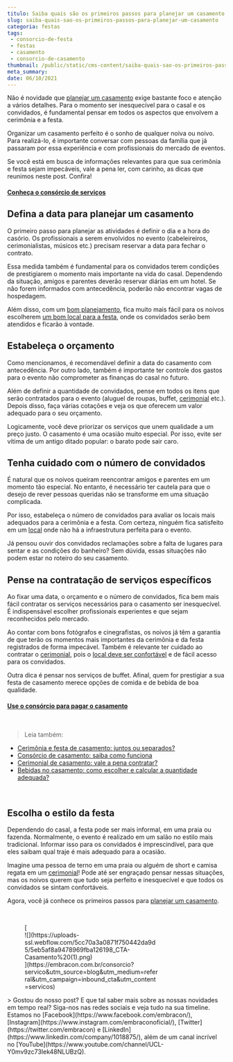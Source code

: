 ```yaml
---
titulo: Saiba quais são os primeiros passos para planejar um casamento
slug: saiba-quais-sao-os-primeiros-passos-para-planejar-um-casamento
categoria: festas
tags:
 - consorcio-de-festa
 - festas
 - casamento
 - consorcio-de-casamento
thumbnail: /public/static/cms-content/saiba-quais-sao-os-primeiros-passos-para-planejar-um-casamento.jpeg
meta_summary: 
date: 06/10/2021
---
```

Não é novidade que [planejar um casamento](https://www.embracon.com.br/blog/como-fazer-um-planejamento-financeiro-para-o-casamento) exige bastante foco e atenção a vários detalhes. Para o momento ser inesquecível para o casal e os convidados, é fundamental pensar em todos os aspectos que envolvem a cerimônia e a festa.

Organizar um casamento perfeito é o sonho de qualquer noiva ou noivo. Para realizá-lo, é importante conversar com pessoas da família que já passaram por essa experiência e com profissionais do mercado de eventos.

Se você está em busca de informações relevantes para que sua cerimônia e festa sejam impecáveis, vale a pena ler, com carinho, as dicas que reunimos neste post. Confira!

#### [‍**Conheça o consórcio de serviços**](https://www.embracon.com.br/consorcio-servicos)

Defina a data para planejar um casamento
----------------------------------------

O primeiro passo para planejar as atividades é definir o dia e a hora do casório. Os profissionais a serem envolvidos no evento (cabeleireiros, cerimonialistas, músicos etc.) precisam reservar a data para fechar o contrato.

Essa medida também é fundamental para os convidados terem condições de prestigiarem o momento mais importante na vida do casal. Dependendo da situação, amigos e parentes deverão reservar diárias em um hotel. Se não forem informados com antecedência, poderão não encontrar vagas de hospedagem.

Além disso, com um [bom planejamento](https://www.embracon.com.br/blog/como-fazer-um-planejamento-financeiro-para-o-casamento), fica muito mais fácil para os noivos escolherem [um bom local para a festa](https://www.embracon.com.br/blog/como-escolher-o-melhor-local-para-a-festa-de-casamento), onde os convidados serão bem atendidos e ficarão à vontade.

Estabeleça o orçamento
----------------------

Como mencionamos, é recomendável definir a data do casamento com antecedência. Por outro lado, também é importante ter controle dos gastos para o evento não comprometer as finanças do casal no futuro.

Além de definir a quantidade de convidados, pense em todos os itens que serão contratados para o evento (aluguel de roupas, buffet, [cerimonial](https://www.embracon.com.br/blog/cerimonial-de-casamento-vale-a-pena-contratar) etc.). Depois disso, faça várias cotações e veja os que oferecem um valor adequado para o seu orçamento.

Logicamente, você deve priorizar os serviços que unem qualidade a um preço justo. O casamento é uma ocasião muito especial. Por isso, evite ser vítima de um antigo ditado popular: o barato pode sair caro.

Tenha cuidado com o número de convidados
----------------------------------------

É natural que os noivos queiram reencontrar amigos e parentes em um momento tão especial. No entanto, é necessário ter cautela para que o desejo de rever pessoas queridas não se transforme em uma situação complicada.

Por isso, estabeleça o número de convidados para avaliar os locais mais adequados para a cerimônia e a festa. Com certeza, ninguém fica satisfeito em um [local](https://www.embracon.com.br/blog/como-escolher-o-melhor-local-para-a-festa-de-casamento) onde não há a infraestrutura perfeita para o evento.

Já pensou ouvir dos convidados reclamações sobre a falta de lugares para sentar e as condições do banheiro? Sem dúvida, essas situações não podem estar no roteiro do seu casamento.

Pense na contratação de serviços específicos
--------------------------------------------

Ao fixar uma data, o orçamento e o número de convidados, fica bem mais fácil contratar os serviços necessários para o casamento ser inesquecível. É indispensável escolher profissionais experientes e que sejam reconhecidos pelo mercado.

Ao contar com bons fotógrafos e cinegrafistas, os noivos já têm a garantia de que terão os momentos mais importantes da cerimônia e da festa registrados de forma impecável. Também é relevante ter cuidado ao contratar o [cerimonial](https://www.embracon.com.br/blog/cerimonial-de-casamento-vale-a-pena-contratar), pois o [local deve ser confortável](https://www.embracon.com.br/blog/como-escolher-o-melhor-local-para-a-festa-de-casamento) e de fácil acesso para os convidados.

Outra dica é pensar nos serviços de buffet. Afinal, quem for prestigiar a sua festa de casamento merece opções de comida e de bebida de boa qualidade.

#### ‍[**Use o consórcio para pagar o casamento**](https://www.embracon.com.br/consorcio-servicos)

‍

> Leia também:

- [Cerimônia e festa de casamento: juntos ou separados?](https://www.embracon.com.br/blog/cerimonia-e-festa-de-casamento-juntos-ou-separados)
- [Consórcio de casamento: saiba como funciona](https://www.embracon.com.br/blog/consorcio-de-casamento-saiba-como-funciona)
- [Cerimonial de casamento: vale a pena contratar?](https://www.embracon.com.br/blog/cerimonial-de-casamento-vale-a-pena-contratar)
- [Bebidas no casamento: como escolher e calcular a quantidade adequada?](https://www.embracon.com.br/blog/bebidas-no-casamento-como-escolher-e-calcular-a-quantidade-adequada)

‍

[**‍**](https://blog.embracon.com.br/consorcio/voce-conhece-o-consorcio-de-festas-embracon-veja-como-funciona)Escolha o estilo da festa
---------------------------------------------------------------------------------------------------------------------------------------

Dependendo do casal, a festa pode ser mais informal, em uma praia ou fazenda. Normalmente, o evento é realizado em um salão no estilo mais tradicional. Informar isso para os convidados é imprescindível, para que eles saibam qual traje é mais adequado para a ocasião.

Imagine uma pessoa de terno em uma praia ou alguém de short e camisa regata em um [cerimonial](https://www.embracon.com.br/blog/cerimonial-de-casamento-vale-a-pena-contratar)! Pode até ser engraçado pensar nessas situações, mas os noivos querem que tudo seja perfeito e inesquecível e que todos os convidados se sintam confortáveis.

Agora, você já conhece os primeiros passos para [planejar um casamento](https://www.embracon.com.br/blog/como-fazer-um-planejamento-financeiro-para-o-casamento).

‍

<figure class="w-richtext-figure-type-image w-richtext-align-center" style="max-width:310px">[<div>![](https://uploads-ssl.webflow.com/5cc70a3a0871f750442da9d5/5eb5af8a9478969fba126198_CTA-Casamento%20(1).png)</div>](https://embracon.com.br/consorcio?servico&utm_source=blog&utm_medium=referral&utm_campaign=inbound_cta&utm_content=servicos)</figure>> Gostou do nosso post? E que tal saber mais sobre as nossas novidades em tempo real? Siga-nos nas redes sociais e veja tudo na sua timeline. Estamos no [Facebook](https://www.facebook.com/embracon/), [Instagram](https://www.instagram.com/embraconoficial/), [Twitter](https://twitter.com/embracon) e [LinkedIn](https://www.linkedin.com/company/1018875/), além de um canal incrível no [YouTube](https://www.youtube.com/channel/UCL-Y0mv9zc73Iek48NLUBzQ).
